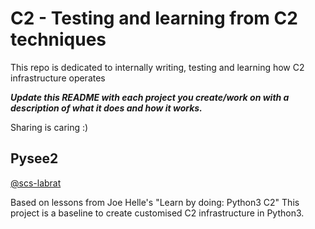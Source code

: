 # C2 - Testing and learning from C2 techniques

This repo is dedicated to internally writing, testing and learning how C2 infrastructure operates

***Update this README with each project you create/work on with a description of what it does and how it works.***

Sharing is caring :)

## Pysee2
[@scs-labrat](https://github.com/scs-labrat)

Based on lessons from Joe Helle's "Learn by doing: Python3 C2"  This project is a baseline to create customised C2 infrastructure in Python3. 
